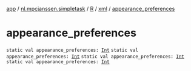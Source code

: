 [app](../../../index.md) / [nl.mpcjanssen.simpletask](../../index.md) / [R](../index.md) / [xml](index.md) / [appearance_preferences](.)

# appearance_preferences

`static val appearance_preferences: `[`Int`](https://kotlinlang.org/api/latest/jvm/stdlib/kotlin/-int/index.html)
`static val appearance_preferences: `[`Int`](https://kotlinlang.org/api/latest/jvm/stdlib/kotlin/-int/index.html)
`static val appearance_preferences: `[`Int`](https://kotlinlang.org/api/latest/jvm/stdlib/kotlin/-int/index.html)
`static val appearance_preferences: `[`Int`](https://kotlinlang.org/api/latest/jvm/stdlib/kotlin/-int/index.html)